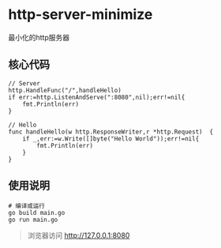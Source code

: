 # http-server-minimize
最小化的http服务器

## 核心代码
```
// Server
http.HandleFunc("/",handleHello)
if err:=http.ListenAndServe(":8080",nil);err!=nil{
    fmt.Println(err)
}

// Hello
func handleHello(w http.ResponseWriter,r *http.Request)  {
	if _,err:=w.Write([]byte("Hello World"));err!=nil{
		fmt.Println(err)
	}
}
```

## 使用说明
```
# 编译或运行
go build main.go
go run main.go
```
> 浏览器访问
http://127.0.0.1:8080